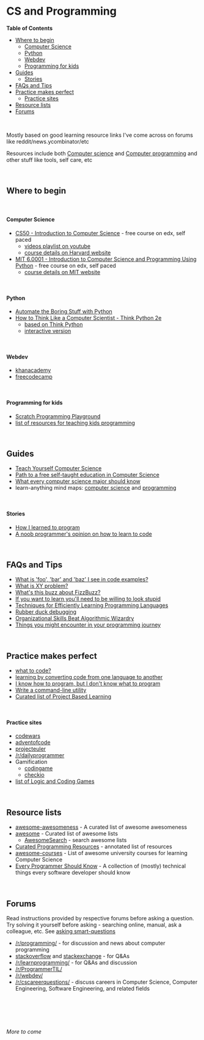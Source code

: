 # <a name="cs-and-programming"></a>CS and Programming

**Table of Contents**

* [Where to begin](#where-to-begin)
    * [Computer Science](#computer-science)
    * [Python](#python)
    * [Webdev](#webdev)
    * [Programming for kids](#programming-for-kids)
* [Guides](#guides)
    * [Stories](#stories)
* [FAQs and Tips](#faqs-and-tips)
* [Practice makes perfect](#practice-makes-perfect)
    * [Practice sites](#practice-sites)
* [Resource lists](#resource-lists)
* [Forums](#forums)

<br>

Mostly based on good learning resource links I've come across on forums like reddit/news.ycombinator/etc

Resources include both [Computer science](https://en.wikipedia.org/wiki/Computer_science) and [Computer programming](https://en.wikipedia.org/wiki/Computer_programming) and other stuff like tools, self care, etc

<br>

## <a name="where-to-begin"></a>Where to begin

<br>

#### <a name="computer-science"></a>Computer Science

* [CS50 - Introduction to Computer Science](https://www.edx.org/course/cs50s-introduction-computer-science-harvardx-cs50x) - free course on edx, self paced
    * [videos playlist on youtube](https://www.youtube.com/watch?v=y62zj9ozPOM)
    * [course details on Harvard website](https://cs50.harvard.edu/)
* [MIT 6.0001 - Introduction to Computer Science and Programming Using Python](https://www.edx.org/course/introduction-computer-science-mitx-6-00-1x-11) - free course on edx, self paced
    * [course details on MIT website](https://ocw.mit.edu/courses/electrical-engineering-and-computer-science/6-0001-introduction-to-computer-science-and-programming-in-python-fall-2016/)

<br>

#### <a name="python"></a>Python

* [Automate the Boring Stuff with Python](https://automatetheboringstuff.com/)
* [How to Think Like a Computer Scientist - Think Python 2e](http://greenteapress.com/wp/think-python-2e/)
    * [based on Think Python](http://openbookproject.net/thinkcs/python/english3e/)
    * [interactive version](http://interactivepython.org/courselib/static/thinkcspy/index.html)

<br>

#### <a name="webdev"></a>Webdev

* [khanacademy](https://www.khanacademy.org/computing/computer-programming)
* [freecodecamp](https://www.freecodecamp.org/)

<br>

#### <a name="programming-for-kids"></a>Programming for kids

* [Scratch Programming Playground](https://inventwithscratch.com/book/)
* [list of resources for teaching kids programming](https://github.com/HollyAdele/awesome-programming-for-kids)

<br>

## <a name="guides"></a>Guides

* [Teach Yourself Computer Science](https://teachyourselfcs.com/)
* [Path to a free self-taught education in Computer Science](https://github.com/ossu/computer-science)
* [What every computer science major should know](http://matt.might.net/articles/what-cs-majors-should-know/)
* learn-anything mind maps: [computer science](https://learn-anything.xyz/computer-science) and [programming](https://learn-anything.xyz/programming)

<br>

#### <a name="stories"></a>Stories

* [How I learned to program](https://danluu.com/learning-to-program/)
* [A noob programmer's opinion on how to learn to code](https://www.reddit.com/r/learnprogramming/comments/701n1l/a_noob_programmers_opinion_on_how_to_learn_to_code/)

<br>

## <a name="faqs-and-tips"></a>FAQs and Tips

* [What is 'foo', 'bar' and 'baz' I see in code examples?](https://stackoverflow.com/questions/4868904/what-is-the-origin-of-foo-and-bar)
* [What is XY problem?](https://meta.stackexchange.com/questions/66377/what-is-the-xy-problem)
* [What's this buzz about FizzBuzz?](https://imranontech.com/2007/01/24/using-fizzbuzz-to-find-developers-who-grok-coding/)
* [If you want to learn you'll need to be willing to look stupid](https://www.reddit.com/r/learnprogramming/comments/5jm97p/if_you_want_to_learn_youll_need_to_be_willing_to/)
* [Techniques for Efficiently Learning Programming Languages](http://www.flyingmachinestudios.com/programming/learn-programming-languages-efficiently/)
* [Rubber duck debugging](https://rubberduckdebugging.com/)
* [Organizational Skills Beat Algorithmic Wizardry](http://prog21.dadgum.com/177.html)
* [Things you might encounter in your programming journey](https://www.techinasia.com/talk/27-things-started-programming)

<br>

## <a name="practice-makes-perfect"></a>Practice makes perfect

* [what to code?](https://www.reddit.com/r/learnprogramming/comments/53msv6/the_only_reason_i_struggle_motivating_myself_to/)
* [learning by converting code from one language to another](https://www.reddit.com/r/learnpython/comments/5503pa/code_conversion_probably_the_best_tool_any_level/)
* [I know how to program, but I don't know what to program](https://www.devdungeon.com/content/i-know-how-program-i-dont-know-what-program)
* [Write a command-line utility](https://www.reddit.com/r/learnprogramming/comments/7m92i1/coding_idea_write_a_commandline_utility/)
* [Curated list of Project Based Learning](https://github.com/tuvtran/project-based-learning)

<br>

#### <a name="practice-sites"></a>Practice sites

* [codewars](https://www.codewars.com/)
* [adventofcode](https://adventofcode.com/)
* [projecteuler](https://projecteuler.net/)
* [/r/dailyprogrammer](https://www.reddit.com/r/dailyprogrammer)
* Gamification
    * [codingame](https://www.codingame.com/)
	* [checkio](https://www.checkio.org/)
* [list of Logic and Coding Games](https://github.com/dargaCode/LogicAndCodingGames)

<br>

## <a name="resource-lists"></a>Resource lists

* [awesome-awesomeness](https://github.com/bayandin/awesome-awesomeness) - A curated list of awesome awesomeness
* [awesome](https://github.com/sindresorhus/awesome) - Curated list of awesome lists
    * [AwesomeSearch](https://awesomelists.top/) - search awesome lists
* [Curated Programming Resources](https://github.com/Michael0x2a/curated-programming-resources/blob/master/resources.md) - annotated list of resources
* [awesome-courses](https://github.com/prakhar1989/awesome-courses) - List of awesome university courses for learning Computer Science
* [Every Programmer Should Know](https://github.com/mtdvio/every-programmer-should-know) - A collection of (mostly) technical things every software developer should know


<br>

## <a name="forums"></a>Forums

Read instructions provided by respective forums before asking a question. Try solving it yourself before asking - searching online, manual, ask a colleague, etc. See [asking smart-questions](http://catb.org/~esr/faqs/smart-questions.html#before)

* [/r/programming/](https://www.reddit.com/r/programming/) - for discussion and news about computer programming
* [stackoverflow](https://stackoverflow.com/) and [stackexchange](https://stackexchange.com/sites) - for Q&As
* [/r/learnprogramming/](https://www.reddit.com/r/learnprogramming/) - for Q&As and discussion
* [/r/ProgrammerTIL/](https://www.reddit.com/r/ProgrammerTIL/)
* [/r/webdev/](https://www.reddit.com/r/webdev/)
* [/r/cscareerquestions/](https://www.reddit.com/r/cscareerquestions/) - discuss careers in Computer Science, Computer Engineering, Software Engineering, and related fields

<br>

<br>

<br>

<br>

*More to come*

